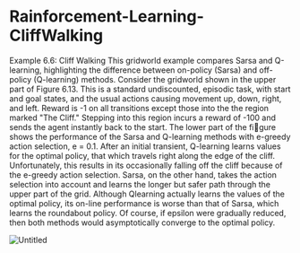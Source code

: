 # Rainforcement-Learning-CliffWalking

Example 6.6: Cliff Walking This gridworld example compares Sarsa and Q-learning, highlighting the difference between on-policy (Sarsa) and off-policy (Q-learning) methods. 
Consider the gridworld shown in the upper part of Figure 6.13. This is a standard undiscounted, episodic task, with start and goal states, and the usual actions causing movement up, down, right, and left.
Reward is -1 on all transitions except those into the the region marked "The Cliff." Stepping into this region incurs a reward of -100 and sends the agent instantly back to the start. 
The lower part of the figure shows the performance of the Sarsa and Q-learning methods with e-greedy action selection, e = 0.1.
After an initial transient, Q-learning learns values for the optimal policy, that which travels right along the edge of the cliff. Unfortunately, this results in its occasionally falling off the cliff because of the e-greedy action selection.
Sarsa, on the other hand, takes the action selection into account and learns the longer but safer path through the upper part of the grid. Although Qlearning actually learns the values of the optimal policy, its on-line performance is worse than that of Sarsa, which learns the roundabout policy. 
Of course, if epsilon were gradually reduced, then both methods would asymptotically converge to the optimal policy.

![Untitled](https://github.com/MortezaGhoddousi/Rainforcement-Learning-CliffWalking/assets/143504966/2b05b5d2-38b4-4021-afb1-559a9d5de679)
